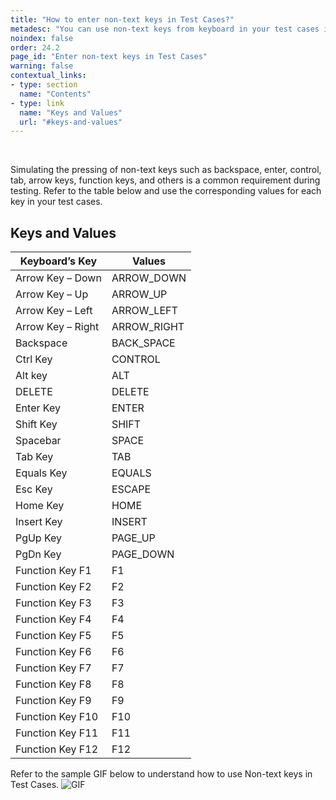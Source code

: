 ```yaml
---
title: "How to enter non-text keys in Test Cases?"
metadesc: "You can use non-text keys from keyboard in your test cases in Testsigma Application | Learn how to use non-text keys from keyboard in your test cases"
noindex: false
order: 24.2
page_id: "Enter non-text keys in Test Cases"
warning: false
contextual_links:
- type: section
  name: "Contents"
- type: link
  name: "Keys and Values"
  url: "#keys-and-values"
---
```

<br>

Simulating the pressing of non-text keys such as backspace, enter, control, tab, arrow keys, function keys, and others is a common requirement during testing. Refer to the table below and use the corresponding values for each key in your test cases.


## **Keys and Values**
|**Keyboard’s Key**|**Values**|
|---|---|
|Arrow Key – Down|ARROW\_DOWN|
|Arrow Key – Up|ARROW_UP|
|Arrow Key – Left|ARROW_LEFT|
|Arrow Key – Right|ARROW_RIGHT|
|Backspace|BACK_SPACE|
|Ctrl Key|CONTROL|
|Alt key|ALT|
|DELETE|DELETE|
|Enter Key|ENTER|
|Shift Key|SHIFT|
|Spacebar|SPACE|
|Tab Key|TAB|
|Equals Key|EQUALS|
|Esc Key|ESCAPE|
|Home Key|HOME|
|Insert Key|INSERT|
|PgUp Key|PAGE_UP|
|PgDn Key|PAGE_DOWN|
|Function Key F1|F1|
|Function Key F2|F2|
|Function Key F3|F3|
|Function Key F4|F4|
|Function Key F5|F5|
|Function Key F6|F6|
|Function Key F7|F7|
|Function Key F8|F8|
|Function Key F9|F9|
|Function Key F10|F10|
|Function Key F11|F11|
|Function Key F12|F12|


Refer to the sample GIF below to understand how to use Non-text keys in Test Cases.
![GIF](https://s3.amazonaws.com/static-docs.testsigma.com/new_images/projects/applications/nontext.gif)





